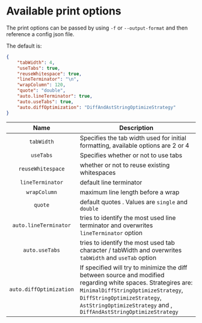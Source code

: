 # Available print options

The print options can be passed by using `-f` or `--output-format` and then reference a config json file.

The default is:
```json
{
	"tabWidth": 4,
	"useTabs": true,
	"reuseWhitespace": true,
	"lineTerminator": "\n",
	"wrapColumn": 120,
	"quote": "double",
	"auto.lineTerminator": true,
	"auto.useTabs": true,
	"auto.diffOptimization": "DiffAndAstStringOptimizeStrategy"
}
```

| Name | Description |
|:----:|-------------|
| `tabWidth` | Specifies the tab width used for initial formatting, available options are 2 or 4 |
| `useTabs`  | Specifies whether or not to use tabs |
| `reuseWhitespace`  | whether or not to reuse existing whitespaces |
| `lineTerminator`  | default line terminator |
| `wrapColumn`  | maximum line length before a wrap |
| `quote`  | default quotes . Values are `single` and `double` |
| `auto.lineTerminator`  | tries to identify the most used line terminator and overwrites `lineTerminator` option |
| `auto.useTabs`  | tries to identify the most used tab character / tabWidth and overwrites `tabWidth` and `useTab` option |
| `auto.diffOptimization`  | If specified will try to minimize the diff between source and modified regarding white spaces. Strategires are: `MinimalDiffStringOptimizeStrategy`, `DiffStringOptimizeStrategy`, `AstStringOptimizeStrategy` and , `DiffAndAstStringOptimizeStrategy`  |